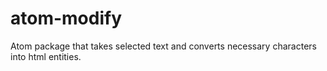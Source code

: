 # atom-modify

Atom package that takes selected text and converts necessary characters into html entities.
